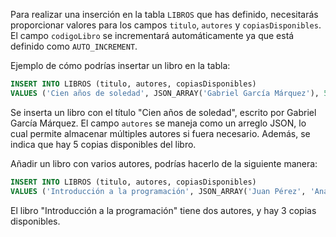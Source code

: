 Para realizar una inserción en la tabla `LIBROS` que has definido, necesitarás proporcionar valores para los campos `titulo`, `autores` y `copiasDisponibles`. El campo `codigoLibro` se incrementará automáticamente ya que está definido como `AUTO_INCREMENT`.

Ejemplo de cómo podrías insertar un libro en la tabla:

```sql
INSERT INTO LIBROS (titulo, autores, copiasDisponibles)
VALUES ('Cien años de soledad', JSON_ARRAY('Gabriel García Márquez'), 5);
```

Se inserta un libro con el título "Cien años de soledad", escrito por Gabriel García Márquez. El campo `autores` se maneja como un arreglo JSON, lo cual permite almacenar múltiples autores si fuera necesario. Además, se indica que hay 5 copias disponibles del libro.

Añadir un libro con varios autores, podrías hacerlo de la siguiente manera:

```sql
INSERT INTO LIBROS (titulo, autores, copiasDisponibles)
VALUES ('Introducción a la programación', JSON_ARRAY('Juan Pérez', 'Ana Gómez'), 3);
```

El libro "Introducción a la programación" tiene dos autores, y hay 3 copias disponibles.